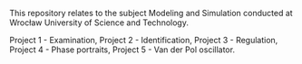 This repository relates to the subject Modeling and Simulation conducted at Wrocław University of Science and Technology.

Project 1 - Examination,
Project 2 - Identification,
Project 3 - Regulation,
Project 4 - Phase portraits,
Project 5 - Van der Pol oscillator.
